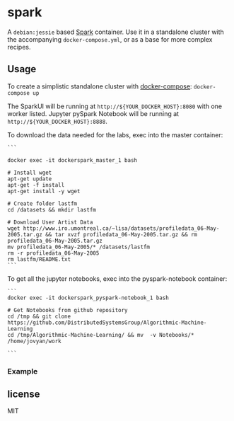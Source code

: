 # spark

A `debian:jessie` based [Spark](http://spark.apache.org) container. Use it in a standalone cluster with the accompanying `docker-compose.yml`, or as a base for more complex recipes.

## Usage

To create a simplistic standalone cluster with [docker-compose](http://docs.docker.com/compose):
    ```
    docker-compose up
    ```

The SparkUI will be running at `http://${YOUR_DOCKER_HOST}:8080` with one worker listed.
Jupyter pySpark Notebook will be running at `http://${YOUR_DOCKER_HOST}:8888`.

To download the data needed for the labs, exec into the master container:
    
    ```
    
    docker exec -it dockerspark_master_1 bash

    # Install wget
    apt-get update
    apt-get -f install
    apt-get install -y wget

    # Create folder lastfm
    cd /datasets && mkdir lastfm

    # Download User Artist Data
    wget http://www.iro.umontreal.ca/~lisa/datasets/profiledata_06-May-2005.tar.gz && tar xvzf profiledata_06-May-2005.tar.gz && rm profiledata_06-May-2005.tar.gz
    mv profiledata_06-May-2005/* /datasets/lastfm
    rm -r profiledata_06-May-2005
    rm lastfm/README.txt
    ```
To get all the jupyter notebooks, exec into the pyspark-notebook container:

    ```
    docker exec -it dockerspark_pyspark-notebook_1 bash
    
    # Get Notebooks from github repository
    cd /tmp && git clone https://github.com/DistributedSystemsGroup/Algorithmic-Machine-Learning
    cd /tmp/Algorithmic-Machine-Learning/ && mv  -v Notebooks/* /home/jovyan/work

    ```

### Example

## license

MIT
